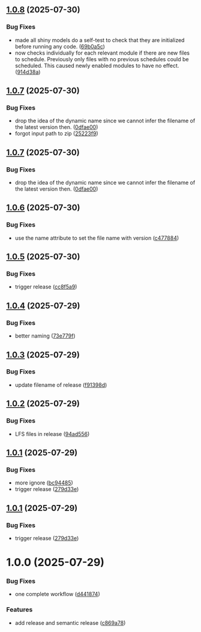 ## [1.0.8](https://github.com/stanstrup/QC4Metabolomics/compare/v1.0.7...v1.0.8) (2025-07-30)


### Bug Fixes

* made all shiny models do a self-test to check that they are initialized before running any code. ([69b0a5c](https://github.com/stanstrup/QC4Metabolomics/commit/69b0a5c8dccc0a918d16c3f6eebb9b83319781a4))
* now checks individually for each relevant module if there are new files to schedule. Previously only files with no previous schedules could be scheduled. This caused newly enabled modules to have no effect. ([914d38a](https://github.com/stanstrup/QC4Metabolomics/commit/914d38ae911f13940153bb4040b4241231c74f6b))

## [1.0.7](https://github.com/stanstrup/QC4Metabolomics/compare/v1.0.6...v1.0.7) (2025-07-30)


### Bug Fixes

* drop the idea of the dynamic name since we cannot infer the filename of the latest version then. ([0dfae00](https://github.com/stanstrup/QC4Metabolomics/commit/0dfae005621fab9b38aabdf76b4b19bf3210c0c6))
* forgot input path to zip ([25223f9](https://github.com/stanstrup/QC4Metabolomics/commit/25223f980c35d51e10d9b2e4c7d7c23d18c13d30))

## [1.0.7](https://github.com/stanstrup/QC4Metabolomics/compare/v1.0.6...v1.0.7) (2025-07-30)


### Bug Fixes

* drop the idea of the dynamic name since we cannot infer the filename of the latest version then. ([0dfae00](https://github.com/stanstrup/QC4Metabolomics/commit/0dfae005621fab9b38aabdf76b4b19bf3210c0c6))

## [1.0.6](https://github.com/stanstrup/QC4Metabolomics/compare/v1.0.5...v1.0.6) (2025-07-30)


### Bug Fixes

* use the name attribute to set the file name with version ([c477884](https://github.com/stanstrup/QC4Metabolomics/commit/c477884fc6cb7ebbb6db0e7a9d7f70435cd139c1))

## [1.0.5](https://github.com/stanstrup/QC4Metabolomics/compare/v1.0.4...v1.0.5) (2025-07-30)


### Bug Fixes

* trigger release ([cc8f5a9](https://github.com/stanstrup/QC4Metabolomics/commit/cc8f5a9d461a78b8cc3a07602588342a4a85ac57))

## [1.0.4](https://github.com/stanstrup/QC4Metabolomics/compare/v1.0.3...v1.0.4) (2025-07-29)


### Bug Fixes

* better naming ([73e779f](https://github.com/stanstrup/QC4Metabolomics/commit/73e779f10962a9c2c32c8ba6f1997b8b82626f55))

## [1.0.3](https://github.com/stanstrup/QC4Metabolomics/compare/v1.0.2...v1.0.3) (2025-07-29)


### Bug Fixes

* update filename of release ([f91398d](https://github.com/stanstrup/QC4Metabolomics/commit/f91398d0d831ec34864012564f27e3cb6f40cc11))

## [1.0.2](https://github.com/stanstrup/QC4Metabolomics/compare/v1.0.1...v1.0.2) (2025-07-29)


### Bug Fixes

* LFS files in release ([94ad556](https://github.com/stanstrup/QC4Metabolomics/commit/94ad5565096e3c067a8b37b970564f6a52a3b5a9))

## [1.0.1](https://github.com/stanstrup/QC4Metabolomics/compare/v1.0.0...v1.0.1) (2025-07-29)


### Bug Fixes

* more ignore ([bc94485](https://github.com/stanstrup/QC4Metabolomics/commit/bc94485b53d89c2a3b02e6b8cde8042e57d3c343))
* trigger release ([279d33e](https://github.com/stanstrup/QC4Metabolomics/commit/279d33ea8d7909d212b0a905c645e8fe4205a8bb))

## [1.0.1](https://github.com/stanstrup/QC4Metabolomics/compare/v1.0.0...v1.0.1) (2025-07-29)


### Bug Fixes

* trigger release ([279d33e](https://github.com/stanstrup/QC4Metabolomics/commit/279d33ea8d7909d212b0a905c645e8fe4205a8bb))

# 1.0.0 (2025-07-29)


### Bug Fixes

* one complete workflow ([d441874](https://github.com/stanstrup/QC4Metabolomics/commit/d441874e737cd8d51ff8b384c459cc6acc5a36fc))


### Features

* add release and semantic release ([c869a78](https://github.com/stanstrup/QC4Metabolomics/commit/c869a788b240eb5d18844c42933e3a2f22861f71))
